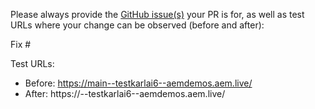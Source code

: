 Please always provide the [GitHub issue(s)](../issues) your PR is for, as well as test URLs where your change can be observed (before and after):

Fix #<gh-issue-id>

Test URLs:
- Before: https://main--testkarlai6--aemdemos.aem.live/
- After: https://<branch>--testkarlai6--aemdemos.aem.live/
